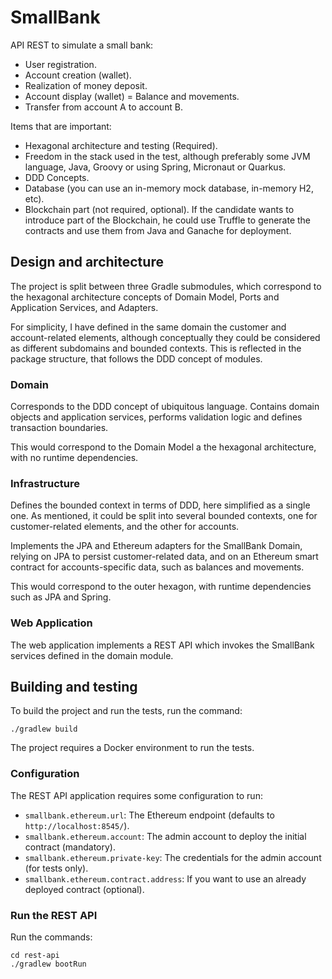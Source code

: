 # SmallBank

API REST to simulate a small bank:

  * User registration.
  * Account creation (wallet).
  * Realization of money deposit.
  * Account display (wallet) = Balance and movements.
  * Transfer from account A to account B.

Items that are important:

  * Hexagonal architecture and testing (Required).
  * Freedom in the stack used in the test, although preferably some JVM language, 
    Java, Groovy or using Spring, Micronaut or Quarkus.
  * DDD Concepts.
  * Database (you can use an in-memory mock database, in-memory H2, etc).
  * Blockchain part (not required, optional). If the candidate wants to introduce part of the Blockchain, 
    he could use Truffle to generate the contracts and use them from Java and Ganache for deployment.

## Design and architecture

The project is split between three Gradle submodules, which correspond to the hexagonal architecture concepts
of Domain Model, Ports and Application Services, and Adapters.

For simplicity, I have defined in the same domain the customer and account-related elements,
although conceptually they could be considered as different subdomains and bounded contexts.
This is reflected in the package structure, that follows the DDD concept of modules.

### Domain

Corresponds to the DDD concept of ubiquitous language. Contains domain objects and application services,
performs validation logic and defines transaction boundaries.

This would correspond to the Domain Model a the hexagonal architecture, with no runtime dependencies.

### Infrastructure

Defines the bounded context in terms of DDD, here simplified as a single one. 
As mentioned, it could be split into several bounded contexts, one for customer-related elements,
and the other for accounts.

Implements the JPA and Ethereum adapters for the SmallBank Domain, relying on JPA to persist customer-related data,
and on an Ethereum smart contract for accounts-specific data, such as balances and movements.

This would correspond to the outer hexagon, with runtime dependencies such as JPA and Spring.

### Web Application

The web application implements a REST API which invokes the SmallBank services defined in the domain module.

## Building and testing

To build the project and run the tests, run the command:

```
./gradlew build 
```

The project requires a Docker environment to run the tests.

### Configuration

The REST API application requires some configuration to run:

* `smallbank.ethereum.url`: The Ethereum endpoint (defaults to `http://localhost:8545/`).
* `smallbank.ethereum.account`: The admin account to deploy the initial contract (mandatory).
* `smallbank.ethereum.private-key`: The credentials for the admin account (for tests only).
* `smallbank.ethereum.contract.address`: If you want to use an already deployed contract (optional).

### Run the REST API

Run the commands:

```
cd rest-api
./gradlew bootRun 
```
